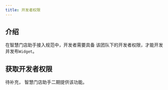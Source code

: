```yaml
---
title: 开发者权限
---
```


## 介绍

在智慧门店助手接入规范中，开发者需要具备 该团队下的开发者权限，才能开发并发布`Widget`。

## 获取开发者权限

待补充， 智慧门店助手二期提供该功能。
